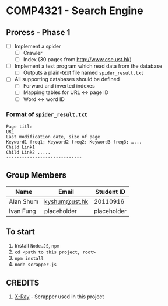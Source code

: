 # COMP4321 - Search Engine

## Proress - Phase 1
- [ ] Implement a spider
	- [ ] Crawler
	- [ ] Index (30 pages from http://www.cse.ust.hk)
- [ ] Implement a test program which read data from the database
	- [ ] Outputs a plain-text file named `spider_result.txt`
- [ ] All supporting databases should be defined
	- [ ] Forward and inverted indexes
	- [ ] Mapping tables for URL <=> page ID
	- [ ] Word <=> word ID

### Format of `spider_result.txt`
```plain-text
Page title
URL
Last modification date, size of page
Keyword1 freq1; Keyword2 freq2; Keyword3 freq3; …...
Child Link1
Child Link2 .....
-----------------------------
```

## Group Members
| Name | Email | Student ID |
| --- | --- | --- |
| Alan Shum | kyshum@ust.hk | 20110916 |
| Ivan Fung | placeholder | placeholder |

## To start
1. Install `Node.JS`, `npm`
1. `cd <path to this project, root>`
1. `npm install`
1. `node scrapper.js`

## CREDITS
1. [X-Ray](https://github.com/lapwinglabs/x-ray) - Scrapper used in this project
